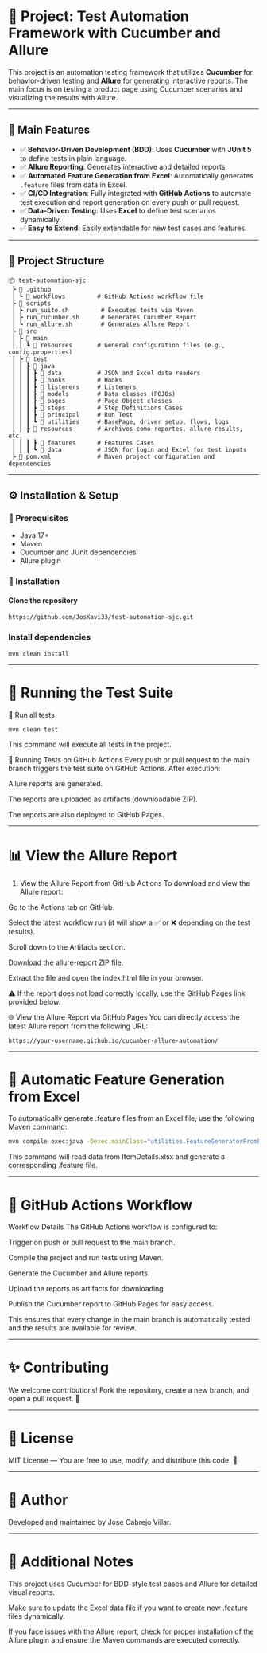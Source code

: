 # 🚀 Project: Test Automation Framework with Cucumber and Allure

This project is an automation testing framework that utilizes **Cucumber** for behavior-driven testing and **Allure**
for generating interactive reports. The main focus is on testing a product page using Cucumber scenarios and visualizing
the results with Allure.

---

## 📌 Main Features

- ✅ **Behavior-Driven Development (BDD)**: Uses **Cucumber** with **JUnit 5** to define tests in plain language.
- ✅ **Allure Reporting**: Generates interactive and detailed reports.
- ✅ **Automated Feature Generation from Excel**: Automatically generates `.feature` files from data in Excel.
- ✅ **CI/CD Integration**: Fully integrated with **GitHub Actions** to automate test execution and report generation on
  every push or pull request.
- ✅ **Data-Driven Testing**: Uses **Excel** to define test scenarios dynamically.
- ✅ **Easy to Extend**: Easily extendable for new test cases and features.

---

## 📂 Project Structure

```
📦 test-automation-sjc
 ┣ 📂 .github
 ┃ ┗ 📂 workflows         # GitHub Actions workflow file 
 ┣ 📂 scripts
 ┃ ┣ run_suite.sh         # Executes tests via Maven
 ┃ ┣ run_cucumber.sh      # Generates Cucumber Report
 ┃ ┗ run_allure.sh        # Generates Allure Report
 ┣ 📂 src
 ┃ ┣ 📂 main
 ┃ ┃ ┗ 📂 resources       # General configuration files (e.g., config.properties) 
 ┃ ┣ 📂 test
 ┃ ┃ ┣ 📂 java
 ┃ ┃ ┃ ┣ 📂 data          # JSON and Excel data readers
 ┃ ┃ ┃ ┣ 📂 hooks         # Hooks
 ┃ ┃ ┃ ┣ 📂 listeners     # Listeners
 ┃ ┃ ┃ ┣ 📂 models        # Data classes (POJOs)
 ┃ ┃ ┃ ┣ 📂 pages         # Page Object classes
 ┃ ┃ ┃ ┣ 📂 steps         # Step Definitions Cases
 ┃ ┃ ┃ ┣ 📂 principal     # Run Test
 ┃ ┃ ┃ ┗ 📂 utilities     # BasePage, driver setup, flows, logs
 ┃ ┃ ┣ 📂 resources       # Archivos como reportes, allure-results, etc.
 ┃ ┃ ┃ ┣ 📂 features      # Features Cases
 ┃ ┃ ┃ ┗ 📂 data          # JSON for login and Excel for test inputs
 ┣ 📜 pom.xml             # Maven project configuration and dependencies
```

---

## ⚙️ Installation & Setup

### 🔹 Prerequisites

- Java 17+
- Maven
- Cucumber and JUnit dependencies
- Allure plugin

### 🔹 Installation

#### Clone the repository

```
https://github.com/JosKavi33/test-automation-sjc.git
```

### Install dependencies

```
mvn clean install
```

---

# 🧪 Running the Test Suite

🔹 Run all tests

```
mvn clean test
```

This command will execute all tests in the project.

🔹 Running Tests on GitHub Actions
Every push or pull request to the main branch triggers the test suite on GitHub Actions. After execution:

Allure reports are generated.

The reports are uploaded as artifacts (downloadable ZIP).

The reports are also deployed to GitHub Pages.

---

# 📊 View the Allure Report

1. View the Allure Report from GitHub Actions
   To download and view the Allure report:

Go to the Actions tab on GitHub.

Select the latest workflow run (it will show a ✅ or ❌ depending on the test results).

Scroll down to the Artifacts section.

Download the allure-report ZIP file.

Extract the file and open the index.html file in your browser.

⚠️ If the report does not load correctly locally, use the GitHub Pages link provided below.

🌐 View the Allure Report via GitHub Pages
You can directly access the latest Allure report from the following URL:

```http
https://your-username.github.io/cucumber-allure-automation/
```

---

# 🧪 Automatic Feature Generation from Excel

To automatically generate .feature files from an Excel file, use the following Maven command:

```bash
mvn compile exec:java -Dexec.mainClass="utilities.FeatureGeneratorFromExcel"
```

This command will read data from ItemDetails.xlsx and generate a corresponding .feature file.

---

# 🔄 GitHub Actions Workflow

Workflow Details
The GitHub Actions workflow is configured to:

Trigger on push or pull request to the main branch.

Compile the project and run tests using Maven.

Generate the Cucumber and Allure reports.

Upload the reports as artifacts for downloading.

Publish the Cucumber report to GitHub Pages for easy access.

This ensures that every change in the main branch is automatically tested and the results are available for review.

---

# ✨ Contributing

We welcome contributions! Fork the repository, create a new branch, and open a pull request. 🚀

---

# 📄 License

MIT License — You are free to use, modify, and distribute this code. 🚀

---

# 👤 Author

Developed and maintained by Jose Cabrejo Villar.

---

# 🧠 Additional Notes

This project uses Cucumber for BDD-style test cases and Allure for detailed visual reports.

Make sure to update the Excel data file if you want to create new .feature files dynamically.

If you face issues with the Allure report, check for proper installation of the Allure plugin and ensure the Maven
commands are executed correctly.